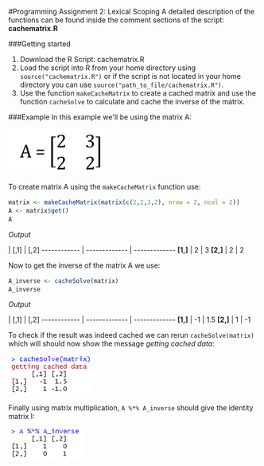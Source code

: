 #Programming Assignment 2: Lexical Scoping
A detailed description of the functions can be found inside the comment sections of the script: **cachematrix.R**

###Getting started
1. Download the R Script: cachematrix.R
2. Load the script into R from your home directory using `source("cachematrix.R")` or if the script is not located in your home directory you can use `source("path_to_file/cachematrix.R")`.
3. Use the function `makeCacheMatrix` to create a cached matrix and use the function `cacheSolve` to calculate and cache the inverse of the matrix.

###Example
In this example we'll be using the matrix A:

![alt text](./img/matrix_A.png "Matrix")

To create matrix A using the `makeCacheMatrix` function use:

```r
matrix <- makeCacheMatrix(matrix(c(2,2,3,2), nrow = 2, ncol = 2))
A <- matrix$get()
A
```

*Output*

  | [,1] | [,2]
------------ | ------------- | -------------
**[1,]** | 2 | 3
**[2,]** | 2 | 2

Now to get the inverse of the matrix A we use:

```r
A_inverse <- cacheSolve(matrix)
A_inverse
```

*Output*

  | [,1] | [,2]
------------ | ------------- | -------------
**[1,]** | -1 | 1.5
**[2,]** | 1 | -1

To check if the result was indeed cached we can rerun `cacheSolve(matrix)` which will should now show the message *getting cached data*:

![alt text](./img/cached.png "result rerunning cacheSolve")

Finally using matrix multiplication, `A %*% A_inverse` should give the identity matrix I:

![alt text](./img/identity_matrix.png "result of matrix multiplication")
